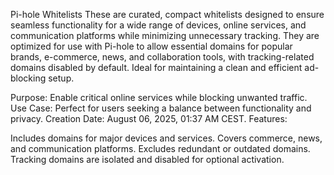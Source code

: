 Pi-hole Whitelists
These are curated, compact whitelists designed to ensure seamless functionality for a wide range of devices, online services, and communication platforms while minimizing unnecessary tracking. They are optimized for use with Pi-hole to allow essential domains for popular brands, e-commerce, news, and collaboration tools, with tracking-related domains disabled by default. Ideal for maintaining a clean and efficient ad-blocking setup.

Purpose: Enable critical online services while blocking unwanted traffic.
Use Case: Perfect for users seeking a balance between functionality and privacy.
Creation Date: August 06, 2025, 01:37 AM CEST.
Features:

Includes domains for major devices and services.
Covers commerce, news, and communication platforms.
Excludes redundant or outdated domains.
Tracking domains are isolated and disabled for optional activation.
